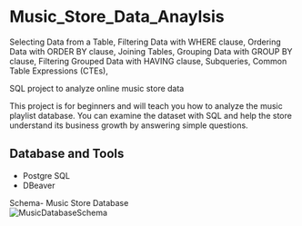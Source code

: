 # Music_Store_Data_Anaylsis
Selecting Data from a Table, Filtering Data with WHERE clause, Ordering Data with ORDER BY clause, Joining Tables, Grouping Data with GROUP BY clause, Filtering Grouped Data with HAVING clause, Subqueries, Common Table Expressions (CTEs),

SQL project to analyze online music store data

This project is for beginners and will teach you how to analyze the music playlist database. You can examine the dataset with SQL and help the store understand its business growth by answering simple questions.


## Database and Tools
* Postgre SQL
* DBeaver

Schema- Music Store Database  
![MusicDatabaseSchema](https://user-images.githubusercontent.com/112153548/213707717-bfc9f479-52d9-407b-99e1-e94db7ae10a3.png)
